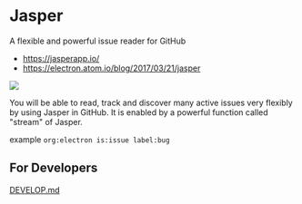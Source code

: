# Jasper
A flexible and powerful issue reader for GitHub

- https://jasperapp.io/
- https://electron.atom.io/blog/2017/03/21/jasper

![](https://jasperapp.io/image/ss.png)

You will be able to read, track and discover many active issues very flexibly by using Jasper in GitHub. It is enabled by a powerful function called "stream" of Jasper.

example `org:electron is:issue label:bug`

## For Developers

[DEVELOP.md](https://github.com/jasperapp/jasper/blob/master/DEVELOP.md)
